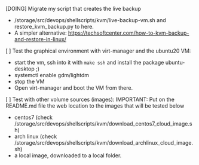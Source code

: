 [DOING] Migrate my script that creates the live backup
* /storage/src/devops/shellscripts/kvm/live-backup-vm.sh and restore_kvm_backup.py to here.
* A simpler alternative: https://techsoftcenter.com/how-to-kvm-backup-and-restore-in-linux/


[ ] Test the graphical environment with virt-manager and the ubuntu20 VM:
* start the vm, ssh into it with `make ssh` and install the package ubuntu-desktop ;)
* systemctl enable gdm/lightdm
* stop the VM
* Open virt-manager and boot the VM from there.

[ ] Test with other volume sources (images):
IMPORTANT: Put on the README.md file the web location to the images that will be tested below
* centos7 (check /storage/src/devops/shellscripts/kvm/download_centos7_cloud_image.sh)
* arch linux (check /storage/src/devops/shellscripts/kvm/download_archlinux_cloud_image.sh)
* a local image, downloaded to a local folder.

